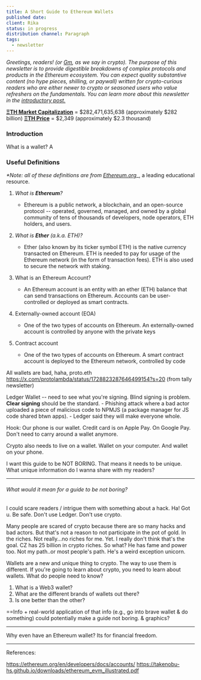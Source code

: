 ```yaml
---
title: A Short Guide to Ethereum Wallets
published date: 
client: Rika
status: in progress
distribution channel: Paragraph
tags:
  - newsletter
---
```

_Greetings, readers! (or_ [_Gm_](https://www.wsj.com/articles/gm-crypto-bitcoin-nfts-twitter-11649261057)_, as we say in crypto). The purpose of this newsletter is to provide digestible breakdowns of complex protocols and products in the Ethereum ecosystem. You can expect quality substantive content (no hype pieces, shilling, or paywall) written for crypto-curious readers who are either newer to crypto or seasoned users who value refreshers on the fundamentals. You can learn more about this newsletter in the_ [_introductory post._](https://paragraph.xyz/@sharingiscaring/breaking-down-ethereum-protocols-products)

[**ΞTH Market Capitalization**](https://coinmarketcap.com/currencies/ethereum/) = $282,471,635,638 (approximately $282 billion)
[**ΞTH Price**](https://coinmarketcap.com/currencies/ethereum/) = $2,349 (approximately $2.3 thousand)

### Introduction

What is a wallet? A 
### Useful Definitions

_*Note: all of these definitions are from_ [_Ethereum.org_](http://ethereum.org/)_, a leading educational resource.

1. _What is_ **_Ethereum_**_?_
    
    - Ethereum is a public network, a blockchain, and an open-source protocol -- operated, governed, managed, and owned by a global community of tens of thousands of developers, node operators, ETH holders, and users.
    
2. _What is_ **_Ether_** _(a.k.a. ETH)?_

    - Ether (also known by its ticker symbol ETH) is the native currency transacted on Ethereum. ETH is needed to pay for usage of the Ethereum network (in the form of transaction fees). ETH is also used to secure the network with staking.

3. What is an Ethereum Account?

	- An Ethereum account is an entity with an ether (ETH) balance that can send transactions on Ethereum. Accounts can be user-controlled or deployed as smart contracts.
	
4. Externally-owned account (EOA) 

	- One of the two types of accounts on Ethereum. An externally-owned account is controlled by anyone with the private keys

6. Contract account 

	- One of the two types of accounts on Ethereum. A smart contract account is deployed to the Ethereum network, controlled by code


All wallets are bad, haha, proto.eth
https://x.com/protolambda/status/1728823287646499154?s=20 (from tally newsletter)

Ledger Wallet -- need to see what you're signing. Blind signing is problem. **Clear signing** should be the standard. 
	- Phishing attack where a bad actor uploaded a piece of malicious code to NPMJS (a package manager for JS code shared btwn apps). 
	- Ledger said they will make everyone whole.

Hook: Our phone is our wallet. Credit card is on Apple Pay. On Google Pay. Don't need to carry around a wallet anymore. 

Crypto also needs to live on a wallet. Wallet on your computer. And wallet on your phone. 

I want this guide to be NOT BORING. That means it needs to be unique. What unique information do I wanna share with my readers? 

----

###### What would it mean for a guide to be not boring?
I could scare readers / intrigue them with something about a hack. Ha! Got u. Be safe. Don't use Ledger. Don't use crypto. 

Many people are scared of crypto because there are so many hacks and bad actors. 
But that's not a reason to not participate in the pot of gold. In the riches. Not really...no riches for me. Yet. I really don't think that's the goal. CZ has 25 billion in crypto riches. So what? He has fame and power too. Not my path..or most people's path. He's a weird exception unicorn. 

Wallets are a new and unique thing to crypto. The way to use them is different. If you're going to learn about crypto, you need to learn about wallets. What do people need to know?

1. What is a Web3 wallet?
2. What are the different brands of wallets out there?
3. Is one better than the other?

==Info + real-world application of that info (e.g., go into brave wallet & do something) could potentially make a guide not boring. & graphics?







---
Why even have an Ethereum wallet? Its for financial freedom. 

----
References:

https://ethereum.org/en/developers/docs/accounts/
https://takenobu-hs.github.io/downloads/ethereum_evm_illustrated.pdf


